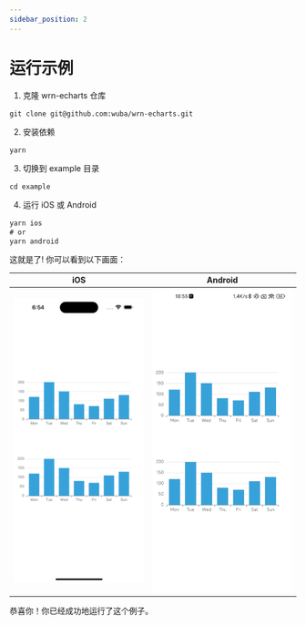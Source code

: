 ```yaml
---
sidebar_position: 2
---
```


# 运行示例

1. 克隆 wrn-echarts 仓库

```shell
git clone git@github.com:wuba/wrn-echarts.git
```

2. 安装依赖

```shell
yarn
```

3. 切换到 example 目录

```shell
cd example
```

4. 运行 iOS 或 Android

```shell
yarn ios
# or
yarn android
```

这就是了! 你可以看到以下画面：

| iOS | Android |
| --- | --- |
| ![ios](./ios.png) | ![android](./android.jpg) |

恭喜你！你已经成功地运行了这个例子。